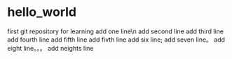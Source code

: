 # hello_world
first git repository for learning
add one line\n
add second line
add third line
add fourth line
add fifth line
add fivth line
add six line;
add seven line。
add eight line。。。
add neights line